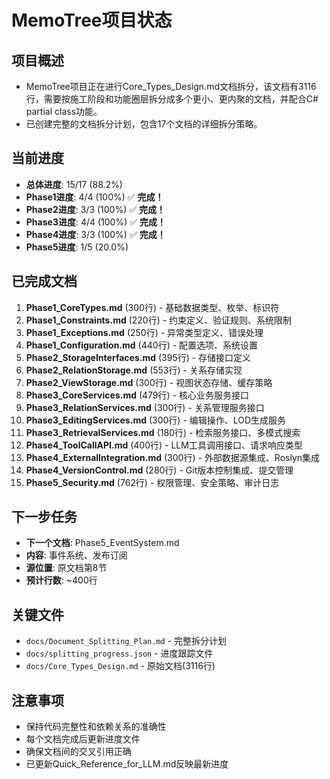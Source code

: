 # MemoTree项目状态

## 项目概述
- MemoTree项目正在进行Core_Types_Design.md文档拆分，该文档有3116行，需要按施工阶段和功能圈层拆分成多个更小、更内聚的文档，并配合C# partial class功能。
- 已创建完整的文档拆分计划，包含17个文档的详细拆分策略。

## 当前进度
- **总体进度**: 15/17 (88.2%)
- **Phase1进度**: 4/4 (100%) ✅ **完成！**
- **Phase2进度**: 3/3 (100%) ✅ **完成！**
- **Phase3进度**: 4/4 (100%) ✅ **完成！**
- **Phase4进度**: 3/3 (100%) ✅ **完成！**
- **Phase5进度**: 1/5 (20.0%)

## 已完成文档
1. **Phase1_CoreTypes.md** (300行) - 基础数据类型、枚举、标识符
2. **Phase1_Constraints.md** (220行) - 约束定义、验证规则、系统限制
3. **Phase1_Exceptions.md** (250行) - 异常类型定义、错误处理
4. **Phase1_Configuration.md** (440行) - 配置选项、系统设置
5. **Phase2_StorageInterfaces.md** (395行) - 存储接口定义
6. **Phase2_RelationStorage.md** (553行) - 关系存储实现
7. **Phase2_ViewStorage.md** (300行) - 视图状态存储、缓存策略
8. **Phase3_CoreServices.md** (479行) - 核心业务服务接口
9. **Phase3_RelationServices.md** (300行) - 关系管理服务接口
10. **Phase3_EditingServices.md** (300行) - 编辑操作、LOD生成服务
11. **Phase3_RetrievalServices.md** (180行) - 检索服务接口、多模式搜索
12. **Phase4_ToolCallAPI.md** (400行) - LLM工具调用接口、请求响应类型
13. **Phase4_ExternalIntegration.md** (300行) - 外部数据源集成、Roslyn集成
14. **Phase4_VersionControl.md** (280行) - Git版本控制集成、提交管理
15. **Phase5_Security.md** (762行) - 权限管理、安全策略、审计日志

## 下一步任务
- **下一个文档**: Phase5_EventSystem.md
- **内容**: 事件系统、发布订阅
- **源位置**: 原文档第8节
- **预计行数**: ~400行

## 关键文件
- `docs/Document_Splitting_Plan.md` - 完整拆分计划
- `docs/splitting_progress.json` - 进度跟踪文件
- `docs/Core_Types_Design.md` - 原始文档(3116行)

## 注意事项
- 保持代码完整性和依赖关系的准确性
- 每个文档完成后更新进度文件
- 确保文档间的交叉引用正确
- 已更新Quick_Reference_for_LLM.md反映最新进度
